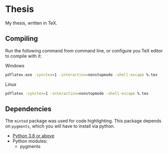 Thesis
===
My thesis, written in TeX.

## Compiling
Run the following command from command line, or configure you TeX editor to compile with it:

Windows
```bash
pdflatex.exe -synctex=1 -interaction=nonstopmode -shell-escape %.tex
```

Linux
```bash
pdflatex -synctex=1 -interaction=nonstopmode -shell-escape %.tex
```

## Dependencies
The `minted` package was used for code highlighting. This package depends on
`pygments`, which you will have to install via python.

- [Python 3.8 or above](https://www.python.org/downloads/)
- Python modules:
  - pygments
